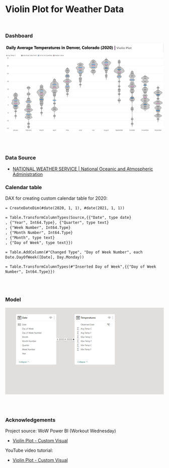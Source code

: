 # Violin Plot for Weather Data <br><br/>

### Dashboard
<p align="center">
<img width="650em" src="https://github.com/Power-BI-Solutions/Violin-Plot-for-Weather-Data/blob/main/Custom%20Visual%20-%20Violin%20Plot.gif" align = "center"/>
</p>
<br><br/>

### Data Source
- [NATIONAL WEATHER SERVICE | National Oceanic and Atmospheric Administration](https://www.weather.gov/wrh/climate?wfo=bou)


### Calendar table
DAX for creating custom calendar table for 2020:

```dax
= CreateDateDim(#date(2020, 1, 1), #date(2021, 1, 1))
``` 

```dax
= Table.TransformColumnTypes(Source,{{"Date", type date}
, {"Year", Int64.Type}, {"Quarter", type text}
, {"Week Number", Int64.Type}
, {"Month Number", Int64.Type}
, {"Month", type text}
, {"Day of Week", type text}})
```

```dax
= Table.AddColumn(#"Changed Type", "Day of Week Number", each Date.DayOfWeek([Date], Day.Monday))
``` 

```dax
= Table.TransformColumnTypes(#"Inserted Day of Week",{{"Day of Week Number", Int64.Type}})
``` 

<br><br/>

### Model

<p align="center">
<img width="650em" src="https://github.com/Power-BI-Solutions/Violin-Plot-for-Weather-Data/blob/main/violin_plot_data.png" align = "center"/>
</p>
<br><br/>

### Acknowledgements
Project source: WoW Power BI (Workout Wednesday)
- [Violin Plot - Custom Visual](https://www.workout-wednesday.com/pbi-2021-w10/)

YouTube video tutorial:
- [Violin Plot - Custom Visual](https://www.youtube.com/watch?v=iOTfg6VRaHM)
